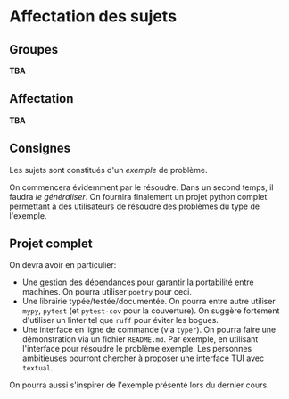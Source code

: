 # Affectation des sujets

## Groupes

**TBA**

## Affectation

**TBA**

## Consignes

Les sujets sont constitués d'un _exemple_ de problème.

On commencera évidemment par le résoudre.
Dans un second temps, il faudra _le généraliser_.
On fournira finalement un projet python complet permettant à des utilisateurs
de résoudre des problèmes du type de l'exemple.

## Projet complet

On devra avoir en particulier:

- Une gestion des dépendances pour garantir la portabilité entre machines.
  On pourra utiliser `poetry` pour ceci.
- Une librairie typée/testée/documentée.
  On pourra entre autre utiliser `mypy`, `pytest` (et `pytest-cov` pour la couverture).
  On suggère fortement d'utiliser un linter tel que `ruff` pour éviter les bogues.
- Une interface en ligne de commande (via `typer`).
  On pourra faire une démonstration via un fichier `README.md`.
  Par exemple, en utilisant l'interface pour résoudre le problème exemple.
  Les personnes ambitieuses pourront chercher à proposer une interface TUI avec `textual`.

On pourra aussi s'inspirer de l'exemple présenté lors du dernier cours.
